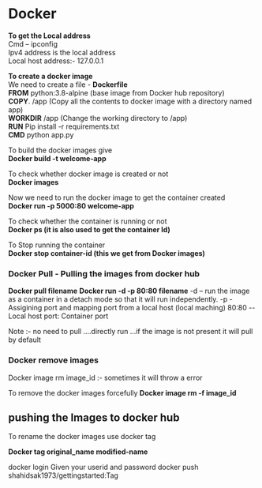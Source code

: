 # Docker

**To get the Local address** \
Cmd – ipconfig\
Ipv4 address is the local address \
Local host address:- 127.0.0.1 

**To create a docker image** \
We need to create a file - **Dockerfile** \
**FROM** python:3.8-alpine (base image from Docker hub repository)\
**COPY**. /app  (Copy all the contents to docker image with a directory named app) \
**WORKDIR** /app (Change the working directory to /app) \
**RUN** Pip install -r requirements.txt \
**CMD** python app.py 

To build the docker images give \
**Docker build -t welcome-app** 

To check whether docker image is created or not \
**Docker images**

Now we need to run the docker image to get the container created  \
**Docker run -p 5000:80 welcome-app**

To check whether the container is running or not \
**Docker ps (it is also used to get the container Id)**

To Stop running the container \
**Docker stop container-id (this we get from Docker images)** 



### Docker Pull - Pulling the images from docker hub

**Docker pull   filename**
**Docker run -d -p 80:80 filename**
-d – run the image as a container in a detach mode so that it will run independently.
-p -Assigining port and mapping port from a local host (local maching)
80:80  -- Local host port: Container port

Note :- no need to pull ….directly run …if the image is not present it will pull by default

### Docker remove images

Docker image rm image_id  :- sometimes it will throw a error

To remove the docker images forcefully
**Docker image rm -f image_id**  

## pushing the Images to docker hub

To rename the docker images use docker tag

**Docker tag original_name modified-name**

docker login
Given your userid and password
docker push shahidsak1973/gettingstarted:Tag








